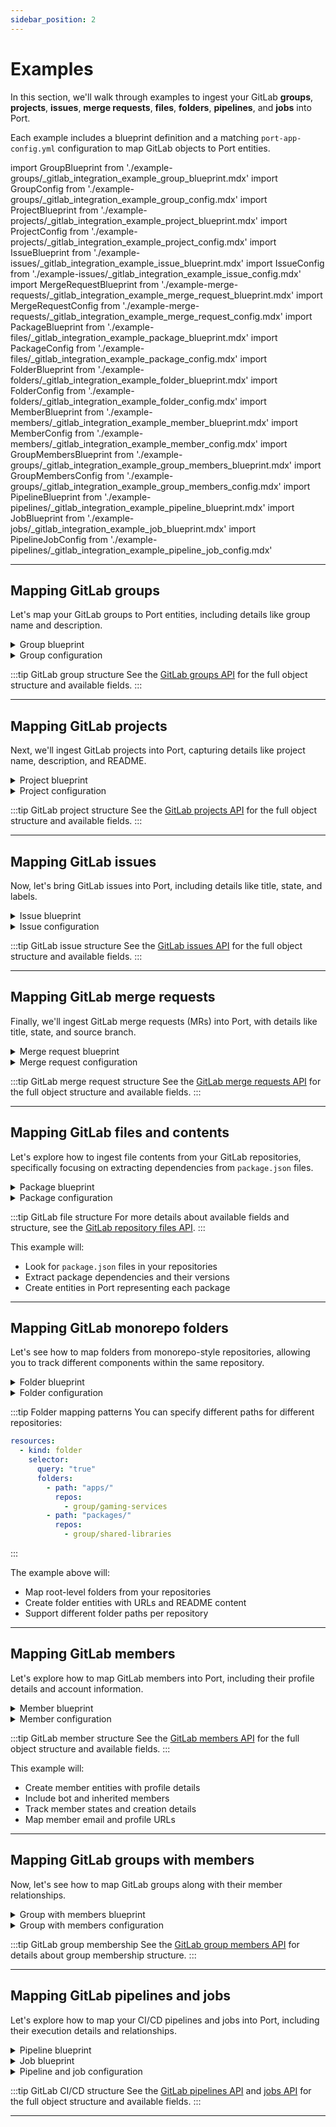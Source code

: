```yaml
---
sidebar_position: 2
---
```


# Examples

In this section, we'll walk through examples to ingest your GitLab **groups**, **projects**, **issues**, **merge requests**,  **files**,  **folders**, **pipelines**, and **jobs** into Port. 

Each example includes a blueprint definition and a matching `port-app-config.yml` configuration to map GitLab objects to Port entities.

import GroupBlueprint from './example-groups/_gitlab_integration_example_group_blueprint.mdx'
import GroupConfig from './example-groups/_gitlab_integration_example_group_config.mdx'
import ProjectBlueprint from './example-projects/_gitlab_integration_example_project_blueprint.mdx'
import ProjectConfig from './example-projects/_gitlab_integration_example_project_config.mdx'
import IssueBlueprint from './example-issues/_gitlab_integration_example_issue_blueprint.mdx'
import IssueConfig from './example-issues/_gitlab_integration_example_issue_config.mdx'
import MergeRequestBlueprint from './example-merge-requests/_gitlab_integration_example_merge_request_blueprint.mdx'
import MergeRequestConfig from './example-merge-requests/_gitlab_integration_example_merge_request_config.mdx'
import PackageBlueprint from './example-files/_gitlab_integration_example_package_blueprint.mdx'
import PackageConfig from './example-files/_gitlab_integration_example_package_config.mdx'
import FolderBlueprint from './example-folders/_gitlab_integration_example_folder_blueprint.mdx'
import FolderConfig from './example-folders/_gitlab_integration_example_folder_config.mdx'
import MemberBlueprint from './example-members/_gitlab_integration_example_member_blueprint.mdx'
import MemberConfig from './example-members/_gitlab_integration_example_member_config.mdx'
import GroupMembersBlueprint from './example-groups/_gitlab_integration_example_group_members_blueprint.mdx'
import GroupMembersConfig from './example-groups/_gitlab_integration_example_group_members_config.mdx'
import PipelineBlueprint from './example-pipelines/_gitlab_integration_example_pipeline_blueprint.mdx'
import JobBlueprint from './example-jobs/_gitlab_integration_example_job_blueprint.mdx'
import PipelineJobConfig from './example-pipelines/_gitlab_integration_example_pipeline_job_config.mdx'

---

## Mapping GitLab groups

Let's map your GitLab groups to Port entities, including details like group name and description.

<details>
<summary>Group blueprint</summary>
<GroupBlueprint />
</details>

<details>
<summary>Group configuration</summary>
<GroupConfig />
</details>

:::tip GitLab group structure
See the [GitLab groups API](https://docs.gitlab.com/ee/api/groups.html) for the full object structure and available fields.
:::

---

## Mapping GitLab projects

Next, we'll ingest GitLab projects into Port, capturing details like project name, description, and README.

<details>
<summary>Project blueprint</summary>
<ProjectBlueprint />
</details>

<details>
<summary>Project configuration</summary>
<ProjectConfig />
</details>

:::tip GitLab project structure
See the [GitLab projects API](https://docs.gitlab.com/ee/api/projects.html) for the full object structure and available fields.
:::

---

## Mapping GitLab issues

Now, let's bring GitLab issues into Port, including details like title, state, and labels.

<details>
<summary>Issue blueprint</summary>
<IssueBlueprint />
</details>

<details>
<summary>Issue configuration</summary>
<IssueConfig />
</details>

:::tip GitLab issue structure
See the [GitLab issues API](https://docs.gitlab.com/ee/api/issues.html) for the full object structure and available fields.
:::

---

## Mapping GitLab merge requests

Finally, we'll ingest GitLab merge requests (MRs) into Port, with details like title, state, and source branch.

<details>
<summary>Merge request blueprint</summary>
<MergeRequestBlueprint />
</details>

<details>
<summary>Merge request configuration</summary>
<MergeRequestConfig />
</details>

:::tip GitLab merge request structure
See the [GitLab merge requests API](https://docs.gitlab.com/ee/api/merge_requests.html) for the full object structure and available fields.
:::

---

## Mapping GitLab files and contents

Let's explore how to ingest file contents from your GitLab repositories, specifically focusing on extracting dependencies from `package.json` files.

<details>
<summary>Package blueprint</summary>
<PackageBlueprint />
</details>

<details>
<summary>Package configuration</summary>
<PackageConfig />
</details>

:::tip GitLab file structure
For more details about available fields and structure, see the [GitLab repository files API](https://docs.gitlab.com/ee/api/repository_files.html).
:::

This example will:
- Look for `package.json` files in your repositories
- Extract package dependencies and their versions
- Create entities in Port representing each package

---

## Mapping GitLab monorepo folders

Let's see how to map folders from monorepo-style repositories, allowing you to track different components within the same repository.

<details>
<summary>Folder blueprint</summary>
<FolderBlueprint />
</details>

<details>
<summary>Folder configuration</summary>
<FolderConfig />
</details>

:::tip Folder mapping patterns
You can specify different paths for different repositories:

```yaml showLineNumbers
resources:
  - kind: folder
    selector:
      query: "true"
      folders:
        - path: "apps/"
          repos:
            - group/gaming-services
        - path: "packages/"
          repos:
            - group/shared-libraries
```
:::

The example above will:
- Map root-level folders from your repositories
- Create folder entities with URLs and README content
- Support different folder paths per repository

---

## Mapping GitLab members

Let's explore how to map GitLab members into Port, including their profile details and account information.

<details>
<summary>Member blueprint</summary>
<MemberBlueprint />
</details>

<details>
<summary>Member configuration</summary>
<MemberConfig />
</details>

:::tip GitLab member structure
See the [GitLab members API](https://docs.gitlab.com/ee/api/members.html) for the full object structure and available fields.
:::

This example will:
- Create member entities with profile details
- Include bot and inherited members
- Track member states and creation details
- Map member email and profile URLs

---

## Mapping GitLab groups with members

Now, let's see how to map GitLab groups along with their member relationships.

<details>
<summary>Group with members blueprint</summary>
<GroupMembersBlueprint />
</details>

<details>
<summary>Group with members configuration</summary>
<GroupMembersConfig />
</details>

:::tip GitLab group membership
See the [GitLab group members API](https://docs.gitlab.com/ee/api/members.html#list-all-members-of-a-group-or-project) for details about group membership structure.
:::

---

## Mapping GitLab pipelines and jobs

Let's explore how to map your CI/CD pipelines and jobs into Port, including their execution details and relationships.

<details>
<summary>Pipeline blueprint</summary>
<PipelineBlueprint />
</details>

<details>
<summary>Job blueprint</summary>
<JobBlueprint />
</details>

<details>
<summary>Pipeline and job configuration</summary>
<PipelineJobConfig />
</details>

:::tip GitLab CI/CD structure
See the [GitLab pipelines API](https://docs.gitlab.com/ee/api/pipelines.html) and [jobs API](https://docs.gitlab.com/ee/api/jobs.html) for the full object structure and available fields.
:::

---
